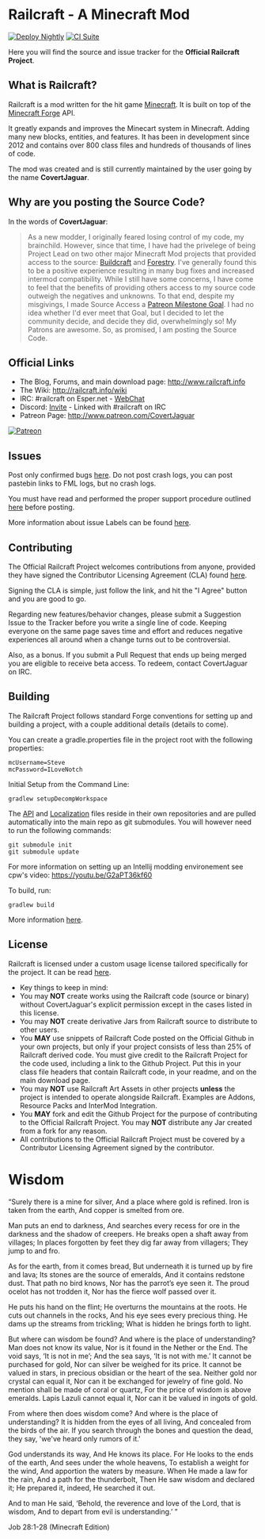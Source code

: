 # Railcraft - A Minecraft Mod

[![Deploy Nightly](https://github.com/Sm0keySa1m0n/Railcraft/actions/workflows/nightly.yml/badge.svg)](https://github.com/Sm0keySa1m0n/Railcraft/releases/tag/nightly)
[![CI Suite](https://github.com/Sm0keySa1m0n/Railcraft/actions/workflows/ci_suite.yml/badge.svg)](https://github.com/Sm0keySa1m0n/Railcraft/actions/workflows/ci_suite.yml)

Here you will find the source and issue tracker for the **Official Railcraft Project**.


## What is Railcraft?

Railcraft is a mod written for the hit game [Minecraft](https://minecraft.net/). It is built on top of the [Minecraft Forge](https://github.com/MinecraftForge) API.

It greatly expands and improves the Minecart system in Minecraft. Adding many new blocks, entities, and features. It has been in development since 2012 and contains over 800 class files and hundreds of thousands of lines of code.

The mod was created and is still currently maintained by the user going by the name **CovertJaguar**.

## Why are you posting the Source Code?

In the words of **CovertJaguar**:
> As a new modder, I originally feared losing control of my code, my brainchild. However, since that time, I have had the privelege of being Project Lead on two other major Minecraft Mod projects that provided access to the source: [Buildcraft](https://github.com/BuildCraft/BuildCraft) and [Forestry](https://github.com/ForestryMC/ForestryMC). I've generally found this to be a positive experience resulting in many bug fixes and increased intermod compatibility.  While I still have some concerns, I have come to feel that the benefits of providing others access to my source code outweigh the negatives and unknowns. To that end, despite my misgivings, I made Source Access a [Patreon Milestone Goal](http://www.patreon.com/CovertJaguar). I had no idea whether I'd ever meet that Goal, but I decided to let the community decide, and decide they did, overwhelmingly so! My Patrons are awesome. So, as promised, I am posting the Source Code.

## Official Links

* The Blog, Forums, and main download page: http://www.railcraft.info
* The Wiki: http://railcraft.info/wiki
* IRC: #railcraft on Esper.net - [WebChat](http://webchat.esper.net/?nick=RailcraftGithub...&channels=railcraft&prompt=1)
* Discord: [Invite](https://discord.gg/VyaUt2r) - Linked with #railcraft on IRC
* Patreon Page: http://www.patreon.com/CovertJaguar

<a href="http://www.patreon.com/CovertJaguar"> ![Patreon](http://www.railcraft.info/wp-content/uploads/2014/05/Patreon.png)</a>

## Issues

Post only confirmed bugs [here](https://github.com/CovertJaguar/Railcraft/issues). Do not post crash logs, you can post pastebin links to FML logs, but no crash logs.

You must have read and performed the proper support procedure outlined [here](http://railcraft.info/wiki/info:support) before posting.

More information about issue Labels can be found [here](https://github.com/CovertJaguar/Railcraft/wiki/Issue-Labels).

## Contributing

The Official Railcraft Project welcomes contributions from anyone, provided they have signed the Contributor Licensing Agreement (CLA) found [here](https://cla-assistant.io/CovertJaguar/Railcraft).

Signing the CLA is simple, just follow the link, and hit the "I Agree" button and you are good to go.

Regarding new features/behavior changes, please submit a Suggestion Issue to the Tracker before you write a single line of code. Keeping everyone on the same page saves time and effort and reduces negative experiences all around when a change turns out to be controversial.

Also, as a bonus. If you submit a Pull Request that ends up being merged you are eligible to receive beta access. To redeem, contact CovertJaguar on IRC.

## Building

The Railcraft Project follows standard Forge conventions for setting up and building a project, with a couple additional details (details to come).

You can create a gradle.properties file in the project root with the following properties:
```
mcUsername=Steve
mcPassword=ILoveNotch
```

Initial Setup from the Command Line:
```
gradlew setupDecompWorkspace
```

The [API](https://github.com/CovertJaguar/Railcraft-API) and [Localization](https://github.com/CovertJaguar/Railcraft-Localization) files reside in their own repositories and are pulled automatically into the main repo as git submodules. You will however need to run the following commands:
```
git submodule init
git submodule update
```

For more information on setting up an Intellij modding environement see cpw's video:
https://youtu.be/G2aPT36kf60

To build, run:
```
gradlew build
```

More information [here](https://github.com/Railcraft/Railcraft/wiki/Running-instructions-for-Minecraft-1.12.2).

## License

Railcraft is licensed under a custom usage license tailored specifically for the project. It can be read [here](https://github.com/CovertJaguar/Railcraft/blob/master/LICENSE.md).

 * Key things to keep in mind:
  * You may **NOT** create works using the Railcraft code (source or binary) without CovertJaguar's explicit permission except in the cases listed in this license.
  * You may **NOT** create derivative Jars from Railcraft source to distribute to other users.
  * You **MAY** use snippets of Railcraft Code posted on the Official Github in your own projects, but only if your project consists of less than 25% of Railcraft derived code. You must give credit to the Railcraft Project for the code used, including a link to the Github Project. Put this in your class file headers that contain Railcraft code, in your readme, and on the main download page.
  * You may **NOT** use Railcraft Art Assets in other projects **unless** the project is intended to operate alongside Railcraft. Examples are Addons, Resource Packs and InterMod Integration.
  * You **MAY** fork and edit the Github Project for the purpose of contributing to the Official Railcraft Project. You may **NOT** distribute any Jar created from a fork for any reason.
  * All contributions to the Official Railcraft Project must be covered by a Contributor Licensing Agreement signed by the contributor.

# Wisdom
“Surely there is a mine for silver, And a place where gold is refined. Iron is taken from the earth, And copper is smelted from ore.

Man puts an end to darkness, And searches every recess for ore in the darkness and the shadow of creepers. He breaks open a shaft away from villages; In places forgotten by feet they dig far away from villagers; They jump to and fro.

As for the earth, from it comes bread, But underneath it is turned up by fire and lava; Its stones are the source of emeralds, And it contains redstone dust. That path no bird knows, Nor has the parrot’s eye seen it. The proud ocelot has not trodden it, Nor has the fierce wolf passed over it.

He puts his hand on the flint; He overturns the mountains at the roots. He cuts out channels in the rocks, And his eye sees every precious thing. He dams up the streams from trickling; What is hidden he brings forth to light.

But where can wisdom be found? And where is the place of understanding? Man does not know its value, Nor is it found in the Nether or the End. The void says, ‘It is not in me’; And the sea says, ‘It is not with me.’ It cannot be purchased for gold, Nor can silver be weighed for its price. It cannot be valued in stars, in precious obsidian or the heart of the sea. Neither gold nor crystal can equal it, Nor can it be exchanged for jewelry of fine gold. No mention shall be made of coral or quartz, For the price of wisdom is above emeralds. Lapis Lazuli cannot equal it, Nor can it be valued in ingots of gold.

From where then does wisdom come? And where is the place of understanding? It is hidden from the eyes of all living, And concealed from the birds of the air. If you search through the bones and question the dead, they say, 'we've heard only rumors of it.'

God understands its way, And He knows its place. For He looks to the ends of the earth, And sees under the whole heavens, To establish a weight for the wind, And apportion the waters by measure. When He made a law for the rain, And a path for the thunderbolt, Then He saw wisdom and declared it; He prepared it, indeed, He searched it out.

And to man He said, ‘Behold, the reverence and love of the Lord, that is wisdom, And to depart from evil is understanding.’ ”

Job 28:1‭-‬28 (Minecraft Edition)

